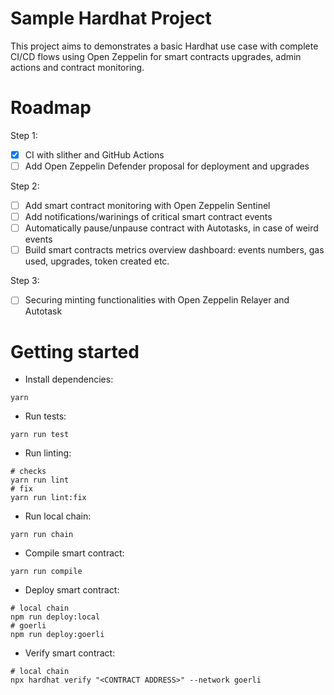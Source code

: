 # Sample Hardhat Project

This project aims to demonstrates a basic Hardhat use case with complete CI/CD flows using Open Zeppelin for smart contracts upgrades, admin actions and contract monitoring. 

# Roadmap

Step 1: 
- [x] CI with slither and GitHub Actions 
- [ ] Add Open Zeppelin Defender proposal for deployment and upgrades

Step 2: 
- [ ] Add smart contract monitoring with Open Zeppelin Sentinel
- [ ] Add notifications/warinings of critical smart contract events
- [ ] Automatically pause/unpause contract with Autotasks, in case of weird events
- [ ] Build smart contracts metrics overview dashboard: events numbers, gas used, upgrades, token created etc.

Step 3: 
- [ ] Securing minting functionalities with Open Zeppelin Relayer and Autotask

# Getting started
- Install dependencies:
```shell
yarn
```
- Run tests:
```shell
yarn run test
```
- Run linting:
```shell
# checks
yarn run lint
# fix
yarn run lint:fix
```
- Run local chain:
```shell
yarn run chain
```
- Compile smart contract:
```shell
yarn run compile
```
- Deploy smart contract:
```shell
# local chain
npm run deploy:local
# goerli
npm run deploy:goerli
```
- Verify smart contract:
```shell
# local chain
npx hardhat verify "<CONTRACT ADDRESS>" --network goerli
```
